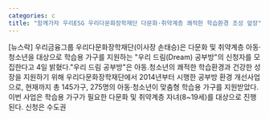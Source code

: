 ```yaml
---
categories: c
title: "함께가자 우리ESG 우리다문화장학재단 다문화·취약계층 쾌적한 학습환경 조성 앞장"
---
```

[뉴스락] 우리금융그룹 우리다문화장학재단(이사장 손태승)은 다문화 및 취약계층 아동·청소년을 대상으로 학습용 가구를 지원하는 "우리 드림(Dream) 공부방"의 신청자를 모집한다고 4일 밝혔다."우리 드림 공부방"은 아동․청소년의 쾌적한 학습환경과 건강한 성장을 지원하기 위해 우리다문화장학재단에서 2014년부터 시행한 공부방 환경 개선사업으로, 현재까지 총 145가구, 275명의 아동·청소년이 맞춤형 학습용 가구를 지원받았다.이번 사업은 학습용 가구가 필요한 다문화 및 취약계층 자녀(8~19세)를 대상으로 진행된다. 신청은 수도권